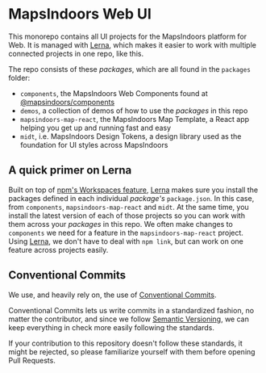 # MapsIndoors Web UI

This monorepo contains all UI projects for the MapsIndoors platform for Web. It is managed with [Lerna](https://lerna.js.org), which makes it easier to work with multiple connected projects in one repo, like this.

The repo consists of these _packages_, which are all found in the `packages` folder:

- `components`, the MapsIndoors Web Components found at [@mapsindoors/components](https://www.npmjs.com/package/@mapsindoors/components)
- `demos`, a collection of demos of how to use the _packages_ in this repo
- `mapsindoors-map-react`, the MapsIndoors Map Template, a React app helping you get up and running fast and easy
- `midt`, i.e. MapsIndoors Design Tokens, a design library used as the foundation for UI styles across MapsIndoors

## A quick primer on Lerna

Built on top of [npm's Workspaces feature](https://docs.npmjs.com/cli/v9/using-npm/workspaces?v=true), [Lerna](https://lerna.js.org) makes sure you install the packages defined in each individual _package's_ `package.json`. In this case, from `components`, `mapsindoors-map-react` and `midt`. At the same time, you install the latest version of each of those projects so you can work with them across your _packages_ in this repo. We often make changes to `components` we need for a feature in the `mapsindoors-map-react` project. Using [Lerna](https://lerna.js.org), we don't have to deal with `npm link`, but can work on one feature across projects easily.

## Conventional Commits

We use, and heavily rely on, the use of [Conventional Commits](https://www.conventionalcommits.org/en/v1.0.0/).

Conventional Commits lets us write commits in a standardized fashion, no matter the contributor, and since we follow [Semantic Versioning](https://semver.org), we can keep everything in check more easily following the standards.

If your contribution to this repository doesn't follow these standards, it might be rejected, so please familiarize yourself with them before opening Pull Requests.
